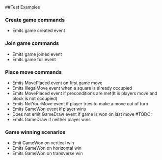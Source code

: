 ##Test Examples
### Create game commands
* Emits game created event

### Join game commands
* Emits game joined event
* Emits game full event

### Place move commands
* Emits MovePlaced event on first game move
* Emits IllegalMove event when a square is already occupied
* Emits MovePlaced event if preconditions are met(It is players move and block is not occupied)
* Emits NotYourMove event if player tries to make a move out of turn
* Emits GameWon event if player wins
* Does not emit GameDraw event if game is won on last move
#TODO:
* Emits GameDraw if neither player wins

### Game winning scenarios
* Emit GameWon on vertical win
* Emits GameWon on horizontal win
* Emits GameWon on transverse win